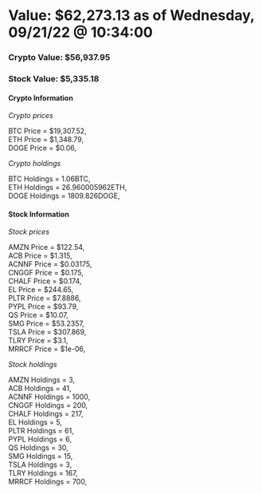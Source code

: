 # Value: $62,273.13 as of Wednesday, 09/21/22 @ 10:34:00 

### Crypto Value: $56,937.95

### Stock Value: $5,335.18

#### Crypto Information 
*Crypto prices* 

BTC Price = $19,307.52,  
ETH Price = $1,348.79,  
DOGE Price = $0.06,  


*Crypto holdings* 

BTC Holdings = 1.06BTC,  
ETH Holdings = 26.960005962ETH,  
DOGE Holdings = 1809.826DOGE,  


#### Stock Information 

*Stock prices* 

AMZN Price = $122.54,  
ACB Price = $1.315,  
ACNNF Price = $0.03175,  
CNGGF Price = $0.175,  
CHALF Price = $0.174,  
EL Price = $244.65,  
PLTR Price = $7.8886,  
PYPL Price = $93.79,  
QS Price = $10.07,  
SMG Price = $53.2357,  
TSLA Price = $307.869,  
TLRY Price = $3.1,  
MRRCF Price = $1e-06,  


*Stock holdings* 

AMZN Holdings = 3,  
ACB Holdings = 41,  
ACNNF Holdings = 1000,  
CNGGF Holdings = 200,  
CHALF Holdings = 217,  
EL Holdings = 5,  
PLTR Holdings = 61,  
PYPL Holdings = 6,  
QS Holdings = 30,  
SMG Holdings = 15,  
TSLA Holdings = 3,  
TLRY Holdings = 167,  
MRRCF Holdings = 700,  


